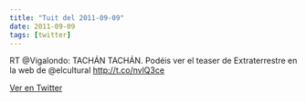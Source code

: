 ```yaml
---
title: "Tuit del 2011-09-09"
date: 2011-09-09
tags: [twitter]
---
```


RT @Vigalondo: TACHÁN TACHÁN. Podéis ver el teaser de Extraterrestre en la web de @elcultural http://t.co/nvlQ3ce



[Ver en Twitter](https://twitter.com/i/web/status/112135858597003264)
